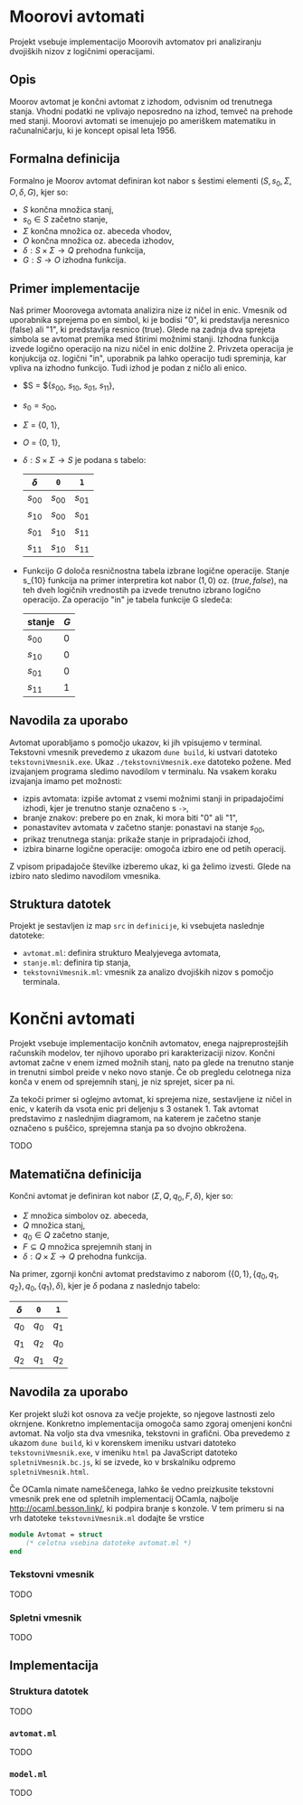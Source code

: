 # Moorovi avtomati

Projekt vsebuje implementacijo Moorovih avtomatov pri analiziranju dvojiških nizov z logičnimi operacijami. 

## Opis

Moorov avtomat je končni avtomat z izhodom, odvisnim od trenutnega stanja. Vhodni podatki ne vplivajo neposredno na izhod, temveč na prehode med stanji. Moorovi avtomati se imenujejo po ameriškem matematiku in računalničarju, ki je koncept opisal leta 1956. 

## Formalna definicija

Formalno je Moorov avtomat definiran kot nabor s šestimi elementi $(S, s_0, \Sigma, O, \delta, G)$, kjer so:

- $S$ končna množica stanj,
- $s_0 \in S$ začetno stanje,
- $\Sigma$ končna množica oz. abeceda vhodov,
- $O$ končna množica oz. abeceda izhodov,
- $\delta : S \times \Sigma \to Q$ prehodna funkcija,
- $G : S \to O$ izhodna funkcija.

## Primer implementacije

Naš primer Moorovega avtomata analizira nize iz ničel in enic. Vmesnik od uporabnika sprejema po en simbol, ki je bodisi "0", ki predstavlja neresnico (false) ali "1", ki predstavlja resnico (true). Glede na zadnja dva sprejeta simbola se avtomat premika med štirimi možnimi stanji. Izhodna funkcija izvede logično operacijo na nizu ničel in enic dolžine 2. Privzeta operacija je konjukcija oz. logični "in", uporabnik pa lahko operacijo tudi spreminja, kar vpliva na izhodno funkcijo. Tudi izhod je podan z ničlo ali enico.

- $S = ${$s_{00}$, $s_{10}$, $s_{01}$, $s_{11}$},
- $s_0 = s_{00}$,
- $\Sigma$ = {0, 1},
- $O$ = {0, 1},
- $\delta : S \times \Sigma \to S$ je podana s tabelo:

    | $\delta$ | `0`    | `1`   | 
    | -------- | -----  | ----- | 
    | $s_{00}$   | $s_{00}$ | $s_{01}$ | 
    | $s_{10}$   | $s_{00}$ | $s_{01}$ | 
    | $s_{01}$   | $s_{10}$ | $s_{11}$ | 
    | $s_{11}$   | $s_{10}$ | $s_{11}$ | 

- Funkcijo $G$ določa resničnostna tabela izbrane logične operacije. Stanje s_{10} funkcija na primer interpretira kot nabor $(1, 0)$ oz. $(true, false)$, na teh dveh logičnih vrednostih pa izvede trenutno izbrano logično operacijo. Za operacijo "in" je tabela funkcije G sledeča:

    | stanje |  $G$  |
    | -------| ----- |
    | $s_{00}$ | $0$ | 
    | $s_{10}$ | $0$ | 
    | $s_{01}$ | $0$ | 
    | $s_{11}$ | $1$ | 

## Navodila za uporabo

Avtomat uporabljamo s pomočjo ukazov, ki jih vpisujemo v terminal. Tekstovni vmesnik prevedemo z ukazom `dune build`, ki ustvari datoteko `tekstovniVmesnik.exe`. Ukaz `./tekstovniVmesnik.exe` datoteko požene. Med izvajanjem programa sledimo navodilom v terminalu. Na vsakem koraku izvajanja imamo pet možnosti:
- izpis avtomata: izpiše avtomat z vsemi možnimi stanji in pripadajočimi izhodi, kjer je trenutno stanje označeno s `->`,
- branje znakov: prebere po en znak, ki mora biti "0" ali "1",
- ponastavitev avtomata v začetno stanje: ponastavi na stanje $s_{00}$,
- prikaz trenutnega stanja: prikaže stanje in pripradajoči izhod,
- izbira binarne logične operacije: omogoča izbiro ene od petih operacij.

Z vpisom pripadajoče številke izberemo ukaz, ki ga želimo izvesti. Glede na izbiro nato sledimo navodilom vmesnika.


## Struktura datotek

Projekt je sestavljen iz map `src` in `definicije`, ki vsebujeta naslednje datoteke:
- `avtomat.ml`: definira strukturo Mealyjevega avtomata,
- `stanje.ml`: definira tip stanja,
- `tekstovniVmesnik.ml`: vmesnik za analizo dvojiških nizov s pomočjo terminala.


# Končni avtomati

Projekt vsebuje implementacijo končnih avtomatov, enega najpreprostejših računskih modelov, ter njihovo uporabo pri karakterizaciji nizov. Končni avtomat začne v enem izmed možnih stanj, nato pa glede na trenutno stanje in trenutni simbol preide v neko novo stanje. Če ob pregledu celotnega niza konča v enem od sprejemnih stanj, je niz sprejet, sicer pa ni.

Za tekoči primer si oglejmo avtomat, ki sprejema nize, sestavljene iz ničel in enic, v katerih da vsota enic pri deljenju s 3 ostanek 1. Tak avtomat predstavimo z naslednjim diagramom, na katerem je začetno stanje označeno s puščico, sprejemna stanja pa so dvojno obkrožena.

TODO

## Matematična definicija

Končni avtomat je definiran kot nabor $(\Sigma, Q, q_0, F, \delta)$, kjer so:

- $\Sigma$ množica simbolov oz. abeceda,
- $Q$ množica stanj,
- $q_0 \in Q$ začetno stanje,
- $F \subseteq Q$ množica sprejemnih stanj in
- $\delta : Q \times \Sigma \to Q$ prehodna funkcija.

Na primer, zgornji končni avtomat predstavimo z naborom $(\{0, 1\}, \{q_0, q_1, q_2\}, q_0, \{q_1\}, \delta)$, kjer je $\delta$ podana z naslednjo tabelo:

| $\delta$ | `0`   | `1`   |
| -------- | ----- | ----- |
| $q_0$    | $q_0$ | $q_1$ |
| $q_1$    | $q_2$ | $q_0$ |
| $q_2$    | $q_1$ | $q_2$ |

## Navodila za uporabo

Ker projekt služi kot osnova za večje projekte, so njegove lastnosti zelo okrnjene. Konkretno implementacija omogoča samo zgoraj omenjeni končni avtomat. Na voljo sta dva vmesnika, tekstovni in grafični. Oba prevedemo z ukazom `dune build`, ki v korenskem imeniku ustvari datoteko `tekstovniVmesnik.exe`, v imeniku `html` pa JavaScript datoteko `spletniVmesnik.bc.js`, ki se izvede, ko v brskalniku odpremo `spletniVmesnik.html`.

Če OCamla nimate nameščenega, lahko še vedno preizkusite tekstovni vmesnik prek ene od spletnih implementacij OCamla, najbolje <http://ocaml.besson.link/>, ki podpira branje s konzole. V tem primeru si na vrh datoteke `tekstovniVmesnik.ml` dodajte še vrstice

```ocaml
module Avtomat = struct
    (* celotna vsebina datoteke avtomat.ml *)
end
```

### Tekstovni vmesnik

TODO

### Spletni vmesnik

TODO

## Implementacija

### Struktura datotek

TODO

### `avtomat.ml`

TODO

### `model.ml`

TODO
